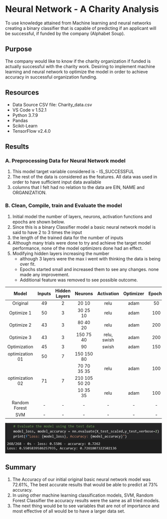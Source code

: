 # Neural Network - A Charity Analysis

To use knowledge attained from Machine learning and neural networks creating a binary classifier that is capable of predicting if an applicant will be successful, if funded by the company (Alphabet Soup).

## Purpose

The company would like to know if the charity organization if funded is actually successful with the charity work.
Desiring to implement machine learning and neural network to optimize the model in order to achieve accuracy in successful organization funding.

## Resources

- Data Source CSV file: Charity_data.csv
- VS Code v 1.52.1
- Python 3.7.9
- Pandas
- Scikit-Learn
- TensorFlow v2.4.0

## Results

### A. Preprocessing Data for Neural Network model

1. This model target variable considered is - IS_SUCCESSFUL
2. The rest of the data is considered as the features.
All data was used in order to have sufficient input data available
3. columns that I felt had no relation to the data are EIN, NAME and ORGANIZATION.

### B. Clean, Compile, train and Evaluate the model

1. Initial model the number of layers, neurons, activation functions and epochs are shown below.
2. Since this is a binary Classifier model a basic neural network model is said to have 2 to 3 times the input
3. the length of the trained data for the number of inputs
4. Although many trials were done to try and achieve the target model performance, none of the model optimizers done had an effect.
5. Modifying hidden layers increasing the number
    - although 3 layers were the max i went with thinking the data is being over fit.
    - Epochs started small and increased them to see any changes. none made any improvement.
    - Additional feature was removed to see possible outcome.

| Model           | Inputs | Hidden Layers | Neurons       | Activation  | Optimizer | Epochs | Accuracy % |
| :-------------: | :----: | :-----------: | :-----------: | :---------: | :-------: | :----: | :--------: |
| Original        | 49     | 2             | 20 10         | relu        | adam      | 50     | 72.61      |
| Optimize 1      | 50     | 3             | 30 25 10      | relu        | adam      | 100    | 72.32      |
| Optimize 2      | 43     | 3             | 80 40 20      | relu        | adam      | 200    | 72.50      |
| Optimize 3      | 43     | 3             | 150 75 40     | relu, swish | adam      | 200    | 72.50      |
| Optimization    | 45     | 3             | 90            | swish       | adam      | 150    | 72.18      |
| optimization 01 | 50     | 7             | 150 150 80    |             |           |        |            |
|                 |        |               | 70 70 35 35   | relu        | adam      | 100    | 72.67      |
| optimization 02 | 71     | 7             | 210 105 50 20 |             |           |        |            |
|                 |        |               | 10 35 35      | relu        | adam      | 100    | 72.71           |
| Random Forest   | -      | -             | -             | -           | -         | -      | 70.5       |
| SVM             | -      | -             | -             | -           | -         | -      | 72.10      |


![Accuracy_Score](resources/original.png)


## Summary

1. The Accuracy of our initial original basic neural network model was 72.61%, The best accurate results that would be able to predict at 73% accuracy.
2. In using other machine learning classification models, SVM, Random Forest Classifier the accuracy results were the same as all tried models.
3. The next thing would be to see variables that are not of importance and most effective of all would be to have a larger data set.